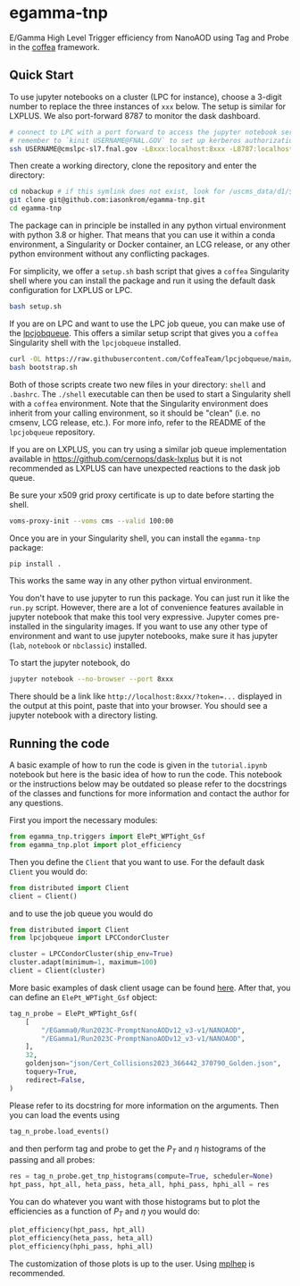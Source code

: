 # egamma-tnp
E/Gamma High Level Trigger efficiency from NanoAOD using Tag and Probe in the [coffea](https://github.com/CoffeaTeam/coffea) framework.

## Quick Start
To use jupyter notebooks on a cluster (LPC for instance), choose a 3-digit number to replace the three instances of `xxx` below. The setup is similar for LXPLUS. We also port-forward 8787 to monitor the dask dashboard.
```bash
# connect to LPC with a port forward to access the jupyter notebook server and the dask dashboard
# remember to `kinit USERNAME@FNAL.GOV` to set up kerberos authorization before logging in
ssh USERNAME@cmslpc-sl7.fnal.gov -L8xxx:localhost:8xxx -L8787:localhost:8787
```
Then create a working directory, clone the repository and enter the directory:
```bash
cd nobackup # if this symlink does not exist, look for /uscms_data/d1/$USER
git clone git@github.com:iasonkrom/egamma-tnp.git
cd egamma-tnp
```
The package can in principle be installed in any python virtual environment with python 3.8 or higher. That means that you can use it within a conda environment, a Singularity or Docker container, an LCG release, or any other python environment without any conflicting packages.

For simplicity, we offer a `setup.sh` bash script that gives a `coffea` Singularity shell where you can install the package and run it using the default dask configuration for LXPLUS or LPC.
```bash
bash setup.sh
```
If you are on LPC and want to use the LPC job queue, you can make use of the [lpcjobqueue](https://github.com/CoffeaTeam/lpcjobqueue). This offers a similar setup script that gives you a `coffea` Singularity shell with the `lpcjobqueue` installed.
```bash
curl -OL https://raw.githubusercontent.com/CoffeaTeam/lpcjobqueue/main/bootstrap.sh
bash bootstrap.sh
```
Both of those scripts create two new files in your directory: `shell` and `.bashrc`. The `./shell`
executable can then be used to start a Singularity shell with a `coffea` environment.
Note that the Singularity environment does inherit from your calling environment, so
it should be "clean" (i.e. no cmsenv, LCG release, etc.). For more info, refer to the README of the `lpcjobqueue` repository.

If you are on LXPLUS, you can try using a similar job queue implementation available in https://github.com/cernops/dask-lxplus but it is not recommended as LXPLUS can have unexpected reactions to the dask job queue.

Be sure your x509 grid proxy certificate is up to date before starting the shell.
```bash
voms-proxy-init --voms cms --valid 100:00
```
Once you are in your Singularity shell, you can install the `egamma-tnp` package:
```bash
pip install .
```
This works the same way in any other python virtual environment.

You don't have to use jupyter to run this package. You can just run it like the `run.py` script.
However, there are a lot of convenience features available in jupyter notebook that make this tool very expressive.
Jupyter comes pre-installed in the singularity images. If you want to use any other type of environment and want to use jupyter notebooks,
make sure it has jupyter (`lab`, `notebook` or `nbclassic`) installed.

To start the jupyter notebook, do
```bash
jupyter notebook --no-browser --port 8xxx
```
There should be a link like `http://localhost:8xxx/?token=...` displayed in the output at this point, paste that into your browser.
You should see a jupyter notebook with a directory listing.

## Running the code
A basic example of how to run the code is given in the `tutorial.ipynb` notebook but here is the basic idea of how to run the code.
This notebook or the instructions below may be outdated so please refer to the docstrings of the classes and functions for more information
and contact the author for any questions.

First you import the necessary modules:
```python
from egamma_tnp.triggers import ElePt_WPTight_Gsf
from egamma_tnp.plot import plot_efficiency
```
Then you define the `Client` that you want to use. For the default dask `Client` you would do:
```python
from distributed import Client
client = Client()
```
and to use the job queue you would do
```python
from distributed import Client
from lpcjobqueue import LPCCondorCluster

cluster = LPCCondorCluster(ship_env=True)
cluster.adapt(minimum=1, maximum=100)
client = Client(cluster)
```
More basic examples of dask client usage can be found [here](https://distributed.dask.org/en/latest/client.html).
After that, you can define an `ElePt_WPTight_Gsf` object:
```python
tag_n_probe = ElePt_WPTight_Gsf(
    [
        "/EGamma0/Run2023C-PromptNanoAODv12_v3-v1/NANOAOD",
        "/EGamma1/Run2023C-PromptNanoAODv12_v3-v1/NANOAOD",
    ],
    32,
    goldenjson="json/Cert_Collisions2023_366442_370790_Golden.json",
    toquery=True,
    redirect=False,
)
```
Please refer to its docstring for more information on the arguments.
Then you can load the events using
```python
tag_n_probe.load_events()
```
and then perform tag and probe to get the $P_T$ and $\eta$ histograms of the passing and all probes:
```python
res = tag_n_probe.get_tnp_histograms(compute=True, scheduler=None)
hpt_pass, hpt_all, heta_pass, heta_all, hphi_pass, hphi_all = res
```
You can do whatever you want with those histograms but to plot the efficiencies as a function of $P_T$ and $\eta$ you would do:
```python
plot_efficiency(hpt_pass, hpt_all)
plot_efficiency(heta_pass, heta_all)
plot_efficiency(hphi_pass, hphi_all)
```
The customization of those plots is up to the user. Using [mplhep](https://github.com/scikit-hep/mplhep) is recommended.
